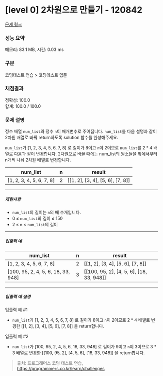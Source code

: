 # [level 0] 2차원으로 만들기 - 120842 

[문제 링크](https://school.programmers.co.kr/learn/courses/30/lessons/120842) 

### 성능 요약

메모리: 83.1 MB, 시간: 0.03 ms

### 구분

코딩테스트 연습 > 코딩테스트 입문

### 채점결과

정확성: 100.0<br/>합계: 100.0 / 100.0

### 문제 설명

<p>정수 배열 <code>num_list</code>와 정수&nbsp;<code>n</code>이 매개변수로 주어집니다. <code>num_list</code>를 다음 설명과 같이 2차원 배열로 바꿔 return하도록 solution 함수를 완성해주세요.</p>

<p><code>num_list</code>가 [1, 2, 3, 4, 5, 6, 7, 8] 로 길이가 8이고 <code>n</code>이 2이므로 <code>num_list</code>를 2 * 4 배열로 다음과 같이 변경합니다. 2차원으로 바꿀 때에는 num_list의 원소들을 앞에서부터 n개씩 나눠 2차원 배열로 변경합니다.</p>
<table class="table">
        <thead><tr>
<th>num_list</th>
<th>n</th>
<th>result</th>
</tr>
</thead>
        <tbody><tr>
<td>[1, 2, 3, 4, 5, 6, 7, 8]</td>
<td>2</td>
<td>[[1, 2], [3, 4], [5, 6], [7, 8]]</td>
</tr>
</tbody>
      </table>
<hr>

<h5>제한사항</h5>

<ul>
<li><code>num_list</code>의 길이는&nbsp;<code>n</code>의 배 수개입니다.</li>
<li>0 ≤ <code>num_list</code>의 길이 ≤ 150</li>
<li>2 ≤ <code>n</code> &lt; <code>num_list</code>의 길이</li>
</ul>

<hr>

<h5>입출력 예</h5>
<table class="table">
        <thead><tr>
<th>num_list</th>
<th>n</th>
<th>result</th>
</tr>
</thead>
        <tbody><tr>
<td>[1, 2, 3, 4, 5, 6, 7, 8]</td>
<td>2</td>
<td>[[1, 2], [3, 4], [5, 6], [7, 8]]</td>
</tr>
<tr>
<td>[100, 95, 2, 4, 5, 6, 18, 33, 948]</td>
<td>3</td>
<td>[[100, 95, 2], [4, 5, 6], [18, 33, 948]]</td>
</tr>
</tbody>
      </table>
<hr>

<h5>입출력 예 설명</h5>

<p>입출력 예 #1</p>

<ul>
<li><code>num_list</code>가 [1, 2, 3, 4, 5, 6, 7, 8] 로 길이가 8이고 <code>n</code>이 2이므로 2 * 4 배열로 변경한 [[1, 2], [3, 4], [5, 6], [7, 8]] 을 return합니다.</li>
</ul>

<p>입출력 예 #2</p>

<ul>
<li><code>num_list</code>가 [100, 95, 2, 4, 5, 6, 18, 33, 948] 로 길이가 9이고 <code>n</code>이 3이므로 3 * 3 배열로 변경한 [[100, 95, 2], [4, 5, 6], [18, 33, 948]] 을 return합니다.</li>
</ul>


> 출처: 프로그래머스 코딩 테스트 연습, https://programmers.co.kr/learn/challenges